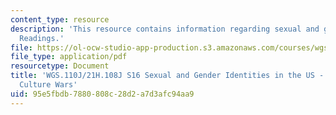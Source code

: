```yaml
---
content_type: resource
description: 'This resource contains information regarding sexual and gender identities:
  Readings.'
file: https://ol-ocw-studio-app-production.s3.amazonaws.com/courses/wgs-110j-sexual-and-gender-identities-spring-2016/95e5fbdb7880808c28d2a7d3afc94aa9_MITWGS_110JS16_CultureWars.pdf
file_type: application/pdf
resourcetype: Document
title: 'WGS.110J/21H.108J S16 Sexual and Gender Identities in the US - Reading Guides:
  Culture Wars'
uid: 95e5fbdb-7880-808c-28d2-a7d3afc94aa9
---
```

